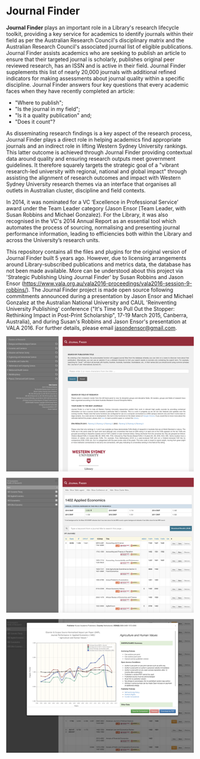 
# Journal Finder

**Journal Finder** plays an important role in a Library's research lifecycle toolkit, providing a key service for academics to identify journals within their field as per the Australian Research Council's disciplinary matrix and the Australian Research Council's associated journal list of eligible publications. Journal Finder assists academics who are seeking to publish an article to ensure that their targeted journal is scholarly, publishes original peer reviewed research, has an ISSN and is active in their field. Journal Finder supplements this list of nearly 20,000 journals with additional refined indicators for making assessments about journal quality within a specific discipline. Journal Finder answers four key questions that every academic faces when they have recently completed an article: 

- "Where to publish"; 
- "Is the journal in my field"; 
- "Is it a quality publication" and; 
- "Does it count"?

As disseminating research findings is a key aspect of the research process, Journal Finder plays a direct role in helping academics find appropriate journals and an indirect role in lifting Western Sydney University rankings. This latter outcome is achieved through Journal Finder providing contextual data around quality and ensuring research outputs meet government guidelines. It therefore squarely targets the strategic goal of a "vibrant research-led university with regional, national and global impact" through assisting the alignment of research outcomes and impact with Western Sydney University research themes via an interface that organises all outlets in Australian cluster, discipline and field contexts.

In 2014, it was nominated for a VC ‘Excellence in Professional Service’ award under the Team Leader category (Jason Ensor [Team Leader, with Susan Robbins and Michael Gonzalez). For the Library, it was also recognised in the VC's 2014 Annual Report as an essential tool which automates the process of sourcing, normalising and presenting journal performance information, leading to efficiencies both within the Library and across the University’s research units.

This repository contains all the files and plugins for the original version of Journal Finder built 5 years ago. However, due to licensing arrangements around Library-subscribed publications and metrics data, the database has not been made available. More can be understood about this project via 'Strategic Publishing Using Journal Finder' by Susan Robbins and Jason Ensor (https://www.vala.org.au/vala2016-proceedings/vala2016-session-9-robbins/). The Journal Finder project is made open source following commitments announced during a presentation by Jason Ensor and Michael Gonzalez at the Australian National University and CAUL 'Reinventing University Publishing' conference ("It's Time to Pull Out the Stopper: Rethinking Impact in Post-Print Scholarship", 17-19 March 2015, Canberra, Australia), and during Susan's Robbins and Jason Ensor's presentation at VALA 2016. For further details, please email jasondensor@gmail.com.

![Screenshot 1](https://raw.githubusercontent.com/enjensor/Journal-Finder/master/Screenshot_1.png)

![Screenshot 2](https://raw.githubusercontent.com/enjensor/Journal-Finder/master/Screenshot_2.png)

![Screenshot 3](https://raw.githubusercontent.com/enjensor/Journal-Finder/master/Screenshot_3.png)
